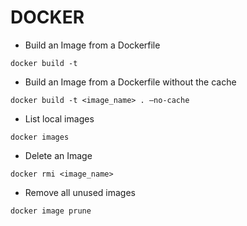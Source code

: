 # DOCKER

* Build an Image from a Dockerfile  
```
docker build -t 
```

* Build an Image from a Dockerfile without the cache

```
docker build -t <image_name> . –no-cache
```

* List local images

```
docker images
```

* Delete an Image

```
docker rmi <image_name>
```

* Remove all unused images

```
docker image prune
```

